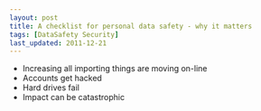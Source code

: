 ```yaml
---
layout: post
title: A checklist for personal data safety - why it matters
tags: [DataSafety Security]
last_updated: 2011-12-21
---
```


* Increasing all importing things are moving on-line
* Accounts get hacked
* Hard drives fail
* Impact can be catastrophic
